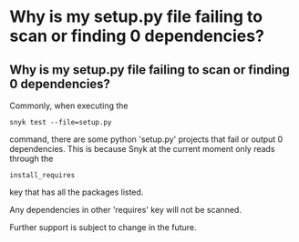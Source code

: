 # Why is my setup.py file failing to scan or finding 0 dependencies?

## Why is my setup.py file failing to scan or finding 0 dependencies?

Commonly, when executing the

```text
snyk test --file=setup.py
```

command, there are some python 'setup.py' projects that fail or output 0 dependencies. This is because Snyk at the current moment only reads through the

```text
install_requires
```

key that has all the packages listed.

Any dependencies in other 'requires' key will not be scanned.

Further support is subject to change in the future.

